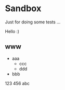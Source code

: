 # Sandbox
Just for doing some tests ...

Hello :)


## www
- aaa
  - ccc
  - ddd
- bbb

123 456
abc
